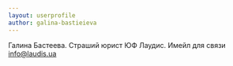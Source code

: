 ```yaml
---
layout: userprofile
author: galina-bastieieva
---
```

Галина Бастеева. Страший юрист ЮФ Лаудис. Имейл для связи info@laudis.ua

